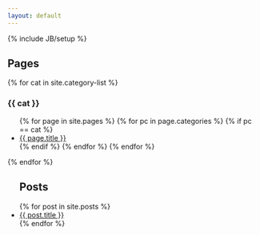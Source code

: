 ```yaml
---
layout: default
---
```

{% include JB/setup %}

## Pages

{% for cat in site.category-list %}
### {{ cat }}
<ul>
{% for page in site.pages %}
{% for pc in page.categories %}
{% if pc == cat %}
<li><a href="{{ page.url }}">{{ page.title }}</a></li>
{% endif %}<!-- cat-match-p -->
{% endfor %}<!-- page-category -->
{% endfor %}<!-- page -->
</ul>
{% endfor %}<!-- cat -->

<ul>
<h2>Posts</h2>
  {% for post in site.posts %}
  <li><a href="{{ post.url }}">{{ post.title }}</a></li>
  {% endfor %}
</ul>
